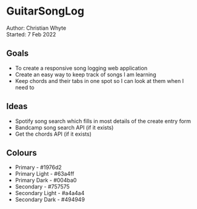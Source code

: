 # GuitarSongLog

Author: Christian Whyte  
Started: 7 Feb 2022

## Goals

- To create a responsive song logging web application
- Create an easy way to keep track of songs I am learning
- Keep chords and their tabs in one spot so I can look at them when I need to

## Ideas

- Spotify song search which fills in most details of the create entry form
- Bandcamp song search API (if it exists)
- Get the chords API (if it exists)

## Colours

- Primary - #1976d2
- Primary Light - #63a4ff
- Primary Dark - #004ba0
- Secondary - #757575
- Secondary Light - #a4a4a4
- Secondary Dark - #494949
